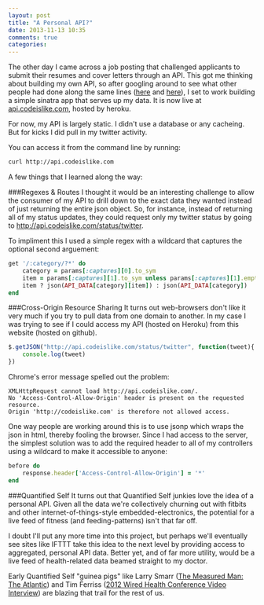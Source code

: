 ```yaml
---
layout: post
title: "A Personal API?"
date: 2013-11-13 10:35
comments: true
categories: 
---
```

The other day I came across a job posting that challenged applicants to submit their resumes and cover letters through an API. This got me thinking about building my own API, so after googling around to see what other people had done along the same lines ([here](http://readwrite.com/2013/08/23/building-personal-api) and [here](http://x.naveen.com/post/51808692792/a-personal-api)), I set to work building a simple sinatra app that serves up my data. It is now live at [api.codeislike.com](http://api.codeislike.com), hosted by heroku.

For now, my API is largely static. I didn't use a database or any cacheing. But for kicks I did pull in my twitter activity.

You can access it from the command line by running:
``` bash
curl http://api.codeislike.com
``` 

A few things that I learned along the way:

###Regexes & Routes
I thought it would be an interesting challenge to allow the consumer of my API to drill down to the exact data they wanted instead of just returning the entire json object. So, for instance, instead of returning all of my status updates, they could request only my twitter status by going to http://api.codeislike.com/status/twitter. 

To impliment this I used a simple regex with a wildcard that captures the optional second arguement:

``` ruby
get '/:category/?*' do
	category = params[:captures][0].to_sym
	item = params[:captures][1].to_sym unless params[:captures][1].empty?
	item ? json(API_DATA[category][item]) : json(API_DATA[category])
end
```

###Cross-Origin Resource Sharing
It turns out web-browsers don't like it very much if you try to pull data from one domain to another. In my case I was trying to see if I could access my API (hosted on Heroku) from this website (hosted on github).

``` javascript
$.getJSON("http://api.codeislike.com/status/twitter", function(tweet){
	console.log(tweet)
})
```

Chrome's error message spelled out the problem:
```
XMLHttpRequest cannot load http://api.codeislike.com/.
No 'Access-Control-Allow-Origin' header is present on the requested resource. 
Origin 'http://codeislike.com' is therefore not allowed access.
```

One way people are working around this is to use jsonp which wraps the json in html, thereby fooling the browser. Since I had access to the server, the simplest solution was to add the required header to all of my controllers using a wildcard to make it accessible to anyone:

``` ruby
before do
	response.header['Access-Control-Allow-Origin'] = '*'
end
```

###Quantified Self
It turns out that Quantified Self junkies love the idea of a personal API. Given all the data we're collectively churning out with fitbits and other internet-of-things-style embedded-electronics, the potential for a live feed of fitness (and feeding-patterns) isn't that far off.

I doubt I'll put any more time into this project, but perhaps we'll eventually see sites like IFTTT take this idea to the next level by providing access to aggregated, personal API data. Better yet, and of far more utility, would be a live feed of health-related data beamed straight to my doctor.

Early Quantified Self "guinea pigs" like Larry Smarr ([The Measured Man: The Atlantic](http://www.theatlantic.com/magazine/archive/2012/07/the-measured-man/309018/)) and Tim Ferriss ([2012 Wired Health Conference Video Interview](http://fora.tv/2012/10/16/4-Hour_Everything_How_Tim_Ferriss_Tracks_His_Lifes_Data)) are blazing that trail for the rest of us.